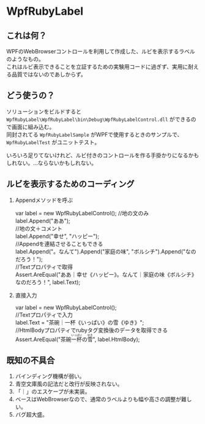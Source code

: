 # WpfRubyLabel

## これは何？

WPFのWebBrowserコントロールを利用して作成した、ルビを表示するラベルのようなもの。  
これはルビ表示できることを立証するための実験用コードに過ぎず、実用に耐える品質ではないのであしからず。

## どう使うの？

ソリューションをビルドすると `WpfRubyLabel\WpfRubyLabel\bin\Debug\WpfRubyLabelControl.dll` ができるので画面に組み込む。  
同封されてる `WpfRubyLabelSample` がWPFで使用するときのサンプルで、 `WpfRubyLabelTest` がユニットテスト。  
  
いろいろ足りてないけれど、ルビ付きのコントロールを作る手掛かりになるかもしれない。…ならないかもしれない。

## ルビを表示するためのコーディング

1. Appendメソッドを呼ぶ

    var label = new WpfRubyLabelControl();
    //地の文のみ  
    label.Append("ああ");  
    //地の文＋コメント  
    label.Append("幸せ", "ハッピー");  
    //Appendを連結させることもできる  
    label.Append("。なんて").Append("家庭の味", "ボルシチ").Append("なのだろう！");  
    //Textプロパティで取得  
    Assert.AreEqual("ああ｜幸せ《ハッピー》。なんて｜家庭の味《ボルシチ》なのだろう！", label.Text);  

2. 直接入力

    var label = new WpfRubyLabelControl();  
    //Textプロパティで入力  
    label.Text = "茶碗｜一杯《いっぱい》の雪《ゆき》";  
    //HtmlBodyプロパティでrubyタグ変換後のデータを取得できる  
    Assert.AreEqual("茶碗<ruby>一杯<rt>いっぱい</rt></ruby>の<ruby>雪<rt>ゆき</rt></ruby>", label.HtmlBody);  

## 既知の不具合

1. バインディング機構が弱い。  
2. 青空文庫風の記法だと改行が反映されない。  
3. 「｜」のエスケープが未実装。  
4. ベースはWebBrowserなので、通常のラベルよりも幅や高さの調整が難しい。  
5. バグ超大盛。
